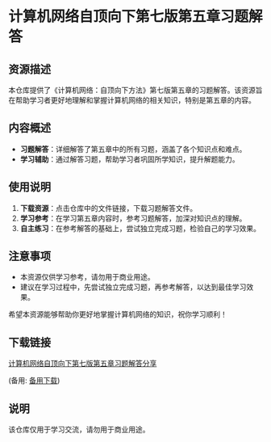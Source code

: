 # 计算机网络自顶向下第七版第五章习题解答

## 资源描述

本仓库提供了《计算机网络：自顶向下方法》第七版第五章的习题解答。该资源旨在帮助学习者更好地理解和掌握计算机网络的相关知识，特别是第五章的内容。

## 内容概述

- **习题解答**：详细解答了第五章中的所有习题，涵盖了各个知识点和难点。
- **学习辅助**：通过解答习题，帮助学习者巩固所学知识，提升解题能力。

## 使用说明

1. **下载资源**：点击仓库中的文件链接，下载习题解答文件。
2. **学习参考**：在学习第五章内容时，参考习题解答，加深对知识点的理解。
3. **自主练习**：在参考解答的基础上，尝试独立完成习题，检验自己的学习效果。

## 注意事项

- 本资源仅供学习参考，请勿用于商业用途。
- 建议在学习过程中，先尝试独立完成习题，再参考解答，以达到最佳学习效果。

希望本资源能够帮助你更好地掌握计算机网络的知识，祝你学习顺利！

## 下载链接
[计算机网络自顶向下第七版第五章习题解答分享](https://pan.quark.cn/s/5d354887264e) 

(备用: [备用下载](https://pan.baidu.com/s/1bVaYU48dsy-AdQAO5Lyjpg?pwd=1234))

## 说明

该仓库仅用于学习交流，请勿用于商业用途。
